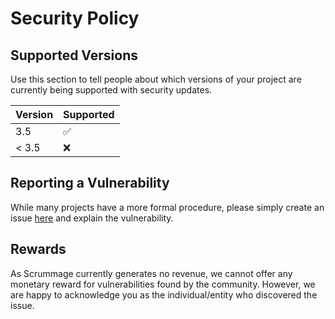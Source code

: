 # Security Policy

## Supported Versions

Use this section to tell people about which versions of your project are
currently being supported with security updates.

| Version | Supported          |
| ------- | ------------------ |
| 3.5     | :white_check_mark: |
| < 3.5   | :x:                |

## Reporting a Vulnerability

While many projects have a more formal procedure, please simply create an issue [here](https://github.com/matamorphosis/Scrummage/issues/new/choose) and explain the vulnerability.

## Rewards
As Scrummage currently generates no revenue, we cannot offer any monetary reward for vulnerabilities found by the community. However, we are happy to acknowledge you as the individual/entity who discovered the issue.
